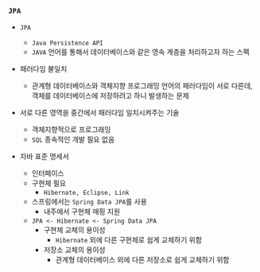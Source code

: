 ### `JPA`

- `JPA`
    + `Java Persistence API`
    + `JAVA` 언어를 통해서 데이터베이스와 같은 영속 계층을 처리하고자 하는 스펙

- 패러다임 불일치
    + 관계형 데이터베이스와 객체지향 프로그래밍 언어의 패러다임이 서로 다른데, 객체를 데이터베이스에 저장하려고 하니 발생하는 문제

- 서로 다른 영역을 중간에서 패러다임 일치시켜주는 기술
    + 객체지향적으로 프로그래밍
    + `SQL` 종속적인 개발 필요 없음

- 자바 표준 명세서
    + 인터페이스
    + 구현체 필요
        * `Hibernate, Eclipse, Link`
    + 스프링에서는 `Spring Data JPA`를 사용
        + 내주에서 구현체 매핑 지원
    + `JPA <- Hibernate <- Spring Data JPA`
        * 구현체 교체의 용이성
            - `Hibernate` 외에 다른 구현체로 쉽게 교체하기 위함
        * 저장소 교체의 용이성 
            - 관계형 데이터베이스 외에 다른 저장소로 쉽게 교체하기 위함